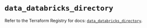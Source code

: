 # `data_databricks_directory`

Refer to the Terraform Registry for docs: [`data_databricks_directory`](https://registry.terraform.io/providers/databricks/databricks/1.59.0/docs/data-sources/directory).
